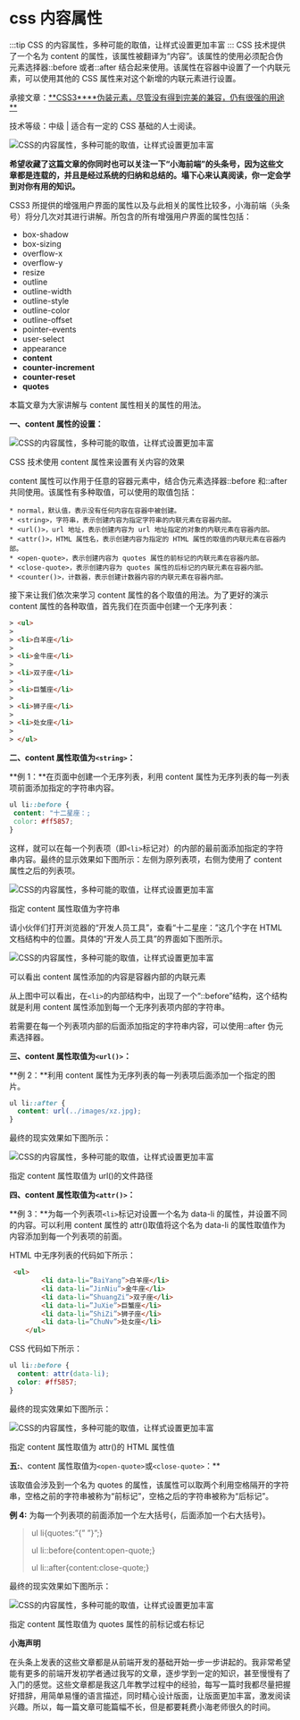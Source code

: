 
# css 内容属性

:::tip
  CSS 的内容属性，多种可能的取值，让样式设置更加丰富
:::
CSS 技术提供了一个名为 content 的属性，该属性被翻译为“内容”。该属性的使用必须配合伪元素选择器::before 或者::after 结合起来使用。该属性在容器中设置了一个内联元素，可以使用其他的 CSS 属性来对这个新增的内联元素进行设置。

承接文章：[**CSS3\*\***伪装元素，尽管没有得到完美的兼容，仍有很强的用途\*\*](https://www.toutiao.com/i6489732621789037070/)
<!--more-->
技术等级：中级 | 适合有一定的 CSS 基础的人士阅读。

![CSS的内容属性，多种可能的取值，让样式设置更加丰富](http://p9.pstatp.com/large/46eb0004767457e774a8)

**希望收藏了这篇文章的你同时也可以关注一下“小海前端”的头条号，因为这些文章都是连载的，并且是经过系统的归纳和总结的。塌下心来认真阅读，你一定会学到对你有用的知识。**

CSS3 所提供的增强用户界面的属性以及与此相关的属性比较多，小海前端（头条号）将分几次对其进行讲解。所包含的所有增强用户界面的属性包括：

* box-shadow
* box-sizing
* overflow-x
* overflow-y
* resize
* outline
* outline-width
* outline-style
* outline-color
* outline-offset
* pointer-events
* user-select
* appearance
* **content**
* **counter-increment**
* **counter-reset**
* **quotes**

本篇文章为大家讲解与 content 属性相关的属性的用法。

**一、content 属性的设置：**

![CSS的内容属性，多种可能的取值，让样式设置更加丰富](http://p9.pstatp.com/large/46f00002995c209ebe50)

CSS 技术使用 content 属性来设置有关内容的效果

content 属性可以作用于任意的容器元素中，结合伪元素选择器::before 和::after 共同使用。该属性有多种取值，可以使用的取值包括：

```text
* normal，默认值，表示没有任何内容在容器中被创建。
* <string>，字符串，表示创建内容为指定字符串的内联元素在容器内部。
* <url()>，url 地址，表示创建内容为 url 地址指定的对象的内联元素在容器内部。
* <attr()>，HTML 属性名，表示创建内容为指定的 HTML 属性的取值的内联元素在容器内部。
* <open-quote>，表示创建内容为 quotes 属性的前标记的内联元素在容器内部。
* <close-quote>，表示创建内容为 quotes 属性的后标记的内联元素在容器内部。
* <counter()>，计数器，表示创建计数器内容的内联元素在容器内部。
```

接下来让我们依次来学习 content 属性的各个取值的用法。为了更好的演示 content 属性的各种取值，首先我们在页面中创建一个无序列表：

```html
> <ul>
>
> <li>白羊座</li>
>
> <li>金牛座</li>
>
> <li>双子座</li>
>
> <li>巨蟹座</li>
>
> <li>狮子座</li>
>
> <li>处女座</li>
>
> </ul>
```

**二、content 属性取值为`<string>`：**

**例 1：**在页面中创建一个无序列表，利用 content 属性为无序列表的每一列表项前面添加指定的字符串内容。

```css
ul li::before {
 content: "十二星座：;
 color: #ff5857;
}
```

这样，就可以在每一个列表项（即`<li>`标记对）的内部的最前面添加指定的字符串内容。最终的显示效果如下图所示：左侧为原列表项，右侧为使用了 content 属性之后的列表项。

![CSS的内容属性，多种可能的取值，让样式设置更加丰富](http://p3.pstatp.com/large/46f000029917397d012d)

指定 content 属性取值为字符串

请小伙伴们打开浏览器的“开发人员工具”，查看“十二星座：”这几个字在 HTML 文档结构中的位置。具体的“开发人员工具”的界面如下图所示。

![CSS的内容属性，多种可能的取值，让样式设置更加丰富](http://p3.pstatp.com/large/46ef000415d8bb68e5ef)

可以看出 content 属性添加的内容是容器内部的内联元素

从上图中可以看出，在`<li>`的内部结构中，出现了一个“::before”结构，这个结构就是利用 content 属性添加到每一个无序列表项内部的字符串。

若需要在每一个列表项内部的后面添加指定的字符串内容，可以使用::after 伪元素选择器。

**三、content 属性取值为`<url()>`：**

**例 2：**利用 content 属性为无序列表的每一列表项后面添加一个指定的图片。

```css
ul li::after {
  content: url(../images/xz.jpg);
}
```

最终的现实效果如下图所示：

![CSS的内容属性，多种可能的取值，让样式设置更加丰富](http://p1.pstatp.com/large/46f000029918f81b050b)

指定 content 属性取值为 url()的文件路径

**四、content 属性取值为`<attr()>`：**

**例 3：**为每一个列表项`<li>`标记对设置一个名为 data-li 的属性，并设置不同的内容。可以利用 content 属性的 attr()取值将这个名为 data-li 的属性取值作为内容添加到每一个列表项的前面。

HTML 中无序列表的代码如下所示：

```html
 <ul>
        <li data-li=”BaiYang”>白羊座</li>
        <li data-li=”JinNiu”>金牛座</li>
        <li data-li=”ShuangZi”>双子座</li>
        <li data-li=”JuXie”>巨蟹座</li>
        <li data-li=”ShiZi”>狮子座</li>
        <li data-li=”ChuNv”>处女座</li>
    </ul>
```

CSS 代码如下所示：

```css
ul li::before {
  content: attr(data-li);
  color: #ff5857;
}
```

最终的现实效果如下图所示：

![CSS的内容属性，多种可能的取值，让样式设置更加丰富](http://p3.pstatp.com/large/46ef000415d983d24130)

指定 content 属性取值为 attr()的 HTML 属性值

**五:**、content 属性取值为`<open-quote>`或`<close-quote>`：\*\*

该取值会涉及到一个名为 quotes 的属性，该属性可以取两个利用空格隔开的字符串，空格之前的字符串被称为“前标记”，空格之后的字符串被称为“后标记”。

**例 4:** 为每一个列表项的前面添加一个左大括号{，后面添加一个右大括号}。

> ul li{quotes:”{” ”}”;}
>
> ul li::before{content:open-quote;}
>
> ul li::after{content:close-quote;}

最终的现实效果如下图所示：

![CSS的内容属性，多种可能的取值，让样式设置更加丰富](http://p3.pstatp.com/large/46ef000415daa14d0cc4)

指定 content 属性取值为 quotes 属性的前标记或右标记

**小海声明**

在头条上发表的这些文章都是从前端开发的基础开始一步一步讲起的。我非常希望能有更多的前端开发初学者通过我写的文章，逐步学到一定的知识，甚至慢慢有了入门的感觉。这些文章都是我这几年教学过程中的经验，每写一篇时我都尽量把握好措辞，用简单易懂的语言描述，同时精心设计版面，让版面更加丰富，激发阅读兴趣。所以，每一篇文章可能篇幅不长，但是都要耗费小海老师很久的时间。
